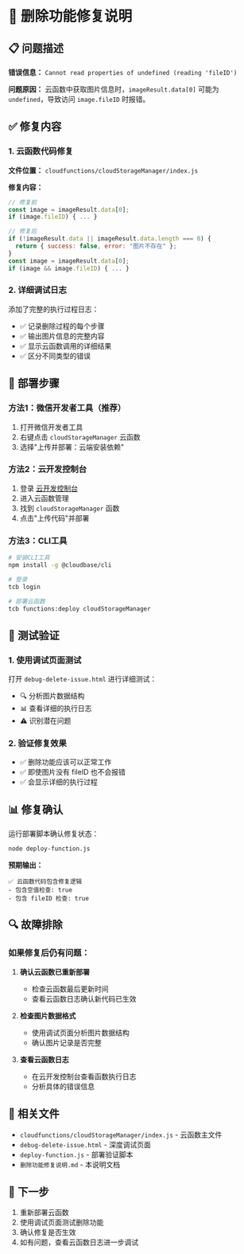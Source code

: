 # 🔧 删除功能修复说明

## 📋 问题描述

**错误信息：** `Cannot read properties of undefined (reading 'fileID')`

**问题原因：** 云函数中获取图片信息时，`imageResult.data[0]` 可能为 `undefined`，导致访问 `image.fileID` 时报错。

## ✅ 修复内容

### 1. 云函数代码修复

**文件位置：** `cloudfunctions/cloudStorageManager/index.js`

**修复内容：**
```javascript
// 修复前
const image = imageResult.data[0];
if (image.fileID) { ... }

// 修复后
if (!imageResult.data || imageResult.data.length === 0) {
  return { success: false, error: "图片不存在" };
}
const image = imageResult.data[0];
if (image && image.fileID) { ... }
```

### 2. 详细调试日志

添加了完整的执行过程日志：
- ✅ 记录删除过程的每个步骤
- ✅ 输出图片信息的完整内容
- ✅ 显示云函数调用的详细结果
- ✅ 区分不同类型的错误

## 🚀 部署步骤

### 方法1：微信开发者工具（推荐）
1. 打开微信开发者工具
2. 右键点击 `cloudStorageManager` 云函数
3. 选择"上传并部署：云端安装依赖"

### 方法2：云开发控制台
1. 登录 [云开发控制台](https://console.cloud.tencent.com/tcb)
2. 进入云函数管理
3. 找到 `cloudStorageManager` 函数
4. 点击"上传代码"并部署

### 方法3：CLI工具
```bash
# 安装CLI工具
npm install -g @cloudbase/cli

# 登录
tcb login

# 部署云函数
tcb functions:deploy cloudStorageManager
```

## 🧪 测试验证

### 1. 使用调试页面测试
打开 `debug-delete-issue.html` 进行详细测试：
- 🔍 分析图片数据结构
- 📊 查看详细的执行日志
- ⚠️ 识别潜在问题

### 2. 验证修复效果
- ✅ 删除功能应该可以正常工作
- ✅ 即使图片没有 fileID 也不会报错
- ✅ 会显示详细的执行过程

## 📊 修复确认

运行部署脚本确认修复状态：
```bash
node deploy-function.js
```

**预期输出：**
```
✅ 云函数代码包含修复逻辑
- 包含空值检查: true
- 包含 fileID 检查: true
```

## 🔍 故障排除

### 如果修复后仍有问题：

1. **确认云函数已重新部署**
   - 检查云函数最后更新时间
   - 查看云函数日志确认新代码已生效

2. **检查图片数据格式**
   - 使用调试页面分析图片数据结构
   - 确认图片记录是否完整

3. **查看云函数日志**
   - 在云开发控制台查看函数执行日志
   - 分析具体的错误信息

## 📝 相关文件

- `cloudfunctions/cloudStorageManager/index.js` - 云函数主文件
- `debug-delete-issue.html` - 深度调试页面
- `deploy-function.js` - 部署验证脚本
- `删除功能修复说明.md` - 本说明文档

## 🎯 下一步

1. 重新部署云函数
2. 使用调试页面测试删除功能
3. 确认修复是否生效
4. 如有问题，查看云函数日志进一步调试
